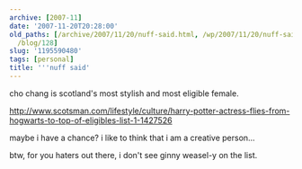 ```yaml
---
archive: [2007-11]
date: '2007-11-20T20:28:00'
old_paths: [/archive/2007/11/20/nuff-said.html, /wp/2007/11/20/nuff-said/, /2007/11/20/nuff-said/,
  /blog/128]
slug: '1195590480'
tags: [personal]
title: '''nuff said'
---
```


cho chang is scotland's most stylish and most eligible female.

http://www.scotsman.com/lifestyle/culture/harry-potter-actress-flies-from-hogwarts-to-top-of-eligibles-list-1-1427526

maybe i have a chance? i like to think that i am a creative person...

btw, for you haters out there, i don't see ginny weasel-y on the list.

